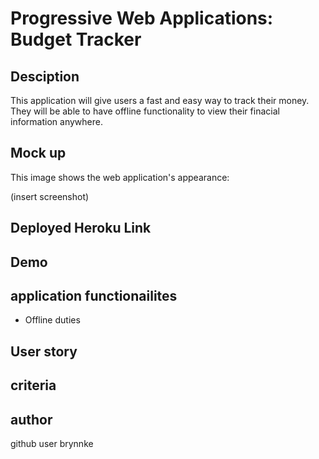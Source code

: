 # Progressive Web Applications: Budget Tracker

## Desciption
This application will give users a fast and easy way to track their money. They will be able to have offline functionality to view their finacial information anywhere.

## Mock up
This image shows the web application's appearance:

(insert screenshot)

## Deployed Heroku Link

## Demo

## application functionailites
- Offline duties

## User story

## criteria

## author 
github user brynnke